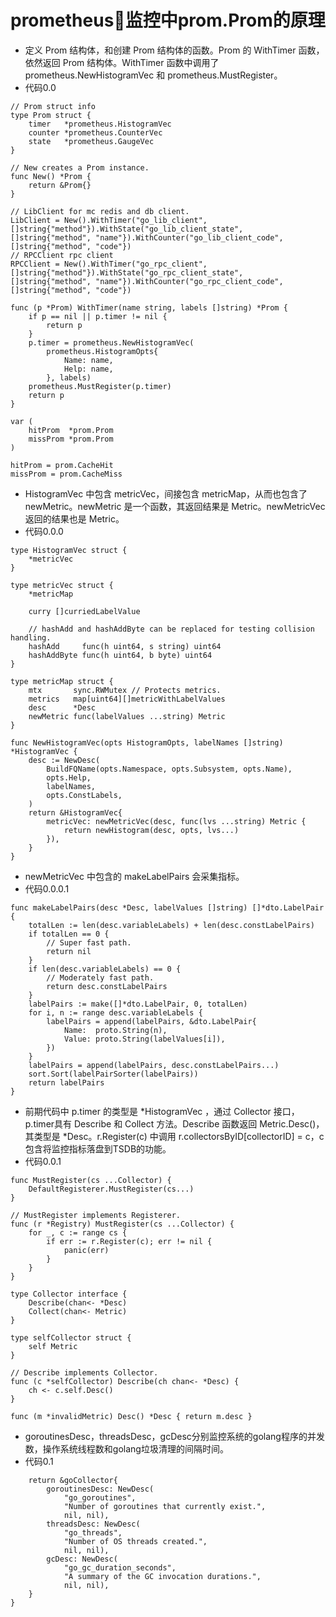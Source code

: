 # prometheus监控中prom.Prom的原理

- 定义 Prom 结构体，和创建 Prom 结构体的函数。Prom 的 WithTimer 函数，依然返回 Prom 结构体。WithTimer 函数中调用了 prometheus.NewHistogramVec 和 prometheus.MustRegister。
- 代码0.0
```
// Prom struct info
type Prom struct {
	timer   *prometheus.HistogramVec
	counter *prometheus.CounterVec
	state   *prometheus.GaugeVec
}

// New creates a Prom instance.
func New() *Prom {
	return &Prom{}
}

// LibClient for mc redis and db client.
LibClient = New().WithTimer("go_lib_client", []string{"method"}).WithState("go_lib_client_state", []string{"method", "name"}).WithCounter("go_lib_client_code", []string{"method", "code"})
// RPCClient rpc client
RPCClient = New().WithTimer("go_rpc_client", []string{"method"}).WithState("go_rpc_client_state", []string{"method", "name"}).WithCounter("go_rpc_client_code", []string{"method", "code"})

func (p *Prom) WithTimer(name string, labels []string) *Prom {
	if p == nil || p.timer != nil {
		return p
	}
	p.timer = prometheus.NewHistogramVec(
		prometheus.HistogramOpts{
			Name: name,
			Help: name,
		}, labels)
	prometheus.MustRegister(p.timer)
	return p
}

var (
	hitProm  *prom.Prom
	missProm *prom.Prom
)

hitProm = prom.CacheHit
missProm = prom.CacheMiss
```

- HistogramVec 中包含 metricVec，间接包含 metricMap，从而也包含了 newMetric。newMetric 是一个函数，其返回结果是 Metric。newMetricVec 返回的结果也是 Metric。
- 代码0.0.0
```
type HistogramVec struct {
	*metricVec
}

type metricVec struct {
	*metricMap

	curry []curriedLabelValue

	// hashAdd and hashAddByte can be replaced for testing collision handling.
	hashAdd     func(h uint64, s string) uint64
	hashAddByte func(h uint64, b byte) uint64
}

type metricMap struct {
	mtx       sync.RWMutex // Protects metrics.
	metrics   map[uint64][]metricWithLabelValues
	desc      *Desc
	newMetric func(labelValues ...string) Metric
}

func NewHistogramVec(opts HistogramOpts, labelNames []string) *HistogramVec {
	desc := NewDesc(
		BuildFQName(opts.Namespace, opts.Subsystem, opts.Name),
		opts.Help,
		labelNames,
		opts.ConstLabels,
	)
	return &HistogramVec{
		metricVec: newMetricVec(desc, func(lvs ...string) Metric {
			return newHistogram(desc, opts, lvs...)
		}),
	}
}
```

- newMetricVec 中包含的 makeLabelPairs 会采集指标。
- 代码0.0.0.1
```
func makeLabelPairs(desc *Desc, labelValues []string) []*dto.LabelPair {
	totalLen := len(desc.variableLabels) + len(desc.constLabelPairs)
	if totalLen == 0 {
		// Super fast path.
		return nil
	}
	if len(desc.variableLabels) == 0 {
		// Moderately fast path.
		return desc.constLabelPairs
	}
	labelPairs := make([]*dto.LabelPair, 0, totalLen)
	for i, n := range desc.variableLabels {
		labelPairs = append(labelPairs, &dto.LabelPair{
			Name:  proto.String(n),
			Value: proto.String(labelValues[i]),
		})
	}
	labelPairs = append(labelPairs, desc.constLabelPairs...)
	sort.Sort(labelPairSorter(labelPairs))
	return labelPairs
}
```

- 前期代码中 p.timer 的类型是 *HistogramVec ，通过 Collector 接口，p.timer具有 Describe 和 Collect 方法。Describe 函数返回 Metric.Desc()，其类型是 *Desc。r.Register(c) 中调用 r.collectorsByID[collectorID] = c，c 包含将监控指标落盘到TSDB的功能。
- 代码0.0.1
```
func MustRegister(cs ...Collector) {
	DefaultRegisterer.MustRegister(cs...)
}

// MustRegister implements Registerer.
func (r *Registry) MustRegister(cs ...Collector) {
	for _, c := range cs {
		if err := r.Register(c); err != nil {
			panic(err)
		}
	}
}

type Collector interface {
	Describe(chan<- *Desc)
	Collect(chan<- Metric)
}

type selfCollector struct {
	self Metric
}

// Describe implements Collector.
func (c *selfCollector) Describe(ch chan<- *Desc) {
	ch <- c.self.Desc()
}

func (m *invalidMetric) Desc() *Desc { return m.desc }
```

- goroutinesDesc，threadsDesc，gcDesc分别监控系统的golang程序的并发数，操作系统线程数和golang垃圾清理的间隔时间。
- 代码0.1
```func NewGoCollector() Collector {
	return &goCollector{
		goroutinesDesc: NewDesc(
			"go_goroutines",
			"Number of goroutines that currently exist.",
			nil, nil),
		threadsDesc: NewDesc(
			"go_threads",
			"Number of OS threads created.",
			nil, nil),
		gcDesc: NewDesc(
			"go_gc_duration_seconds",
			"A summary of the GC invocation durations.",
			nil, nil),
	}
}
```
